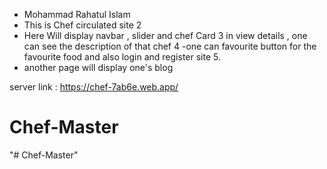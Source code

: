 
-  Mohammad Rahatul Islam
-   This is Chef circulated site 2
-  Here Will display navbar , slider and chef Card 3 in view details , one can see the description of that chef 4 -one can favourite button for the favourite food and also login and register site 5.
-  another page will display one's blog

server link : https://chef-7ab6e.web.app/
# Chef-Master
"# Chef-Master" 
